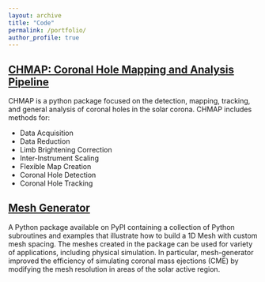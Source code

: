 ```yaml
---
layout: archive
title: "Code"
permalink: /portfolio/
author_profile: true
---
```


## [CHMAP: Coronal Hole Mapping and Analysis Pipeline](https://predsci.github.io/CHMAP/)
CHMAP is a python package focused on the detection, mapping, tracking, and general analysis of coronal holes in the solar corona. CHMAP includes methods for:

  * Data Acquisition
  * Data Reduction
  * Limb Brightening Correction
  * Inter-Instrument Scaling
  * Flexible Map Creation
  * Coronal Hole Detection
  * Coronal Hole Tracking

## [Mesh Generator](https://pypi.org/project/mesh-generator/)
A Python package available on PyPI containing a collection of Python subroutines and examples that illustrate how to build a 1D Mesh with custom mesh spacing. The meshes created in the package can be used for variety of applications, including physical simulation. In particular, mesh-generator improved the efficiency of simulating coronal mass ejections (CME) by modifying the mesh resolution in areas of the solar active region.